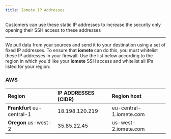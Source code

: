 ```yaml
---
title: Iomete IP Addresses
---
```


<!-- <head>
  <title>Iomete IP Addresses</title>
  <meta
    name="description"
    content="Iomete IP Addresses"
  />
</head> -->

Customers can use these static IP addresses to increase the security only opening their SSH access to these addresses
___

We pull data from your sources and send it to your destination using a set of fixed IP addresses. To ensure that **iomete** can do this, you must whitelist these IP addresses in your firewall. Use the list below according to the region in which you'd like your **iomete** SSH access and whitelist all IPs listed for your region:

### AWS

| Region                                  | IP ADDRESSES (CIDR) | Region host             |
| :-------------------------------------- | :------------------ | :---------------------- |
| **Frankfurt** eu-central-1              | 18.198.120.219      | eu-central-1.iomete.com |
| **Oregon** us-west-2                    | 35.85.22.45         | us-west-2.iomete.com    |
